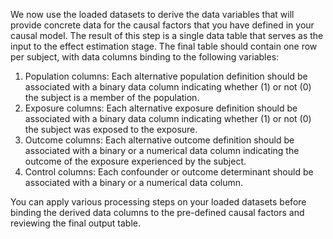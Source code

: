 We now use the loaded datasets to derive the data variables that will provide concrete data for the causal factors that you have defined in your causal model. The result of this step is a single data table that serves as the input to the effect estimation stage. The final table should contain one row per subject, with data columns binding to the following variables:

1. Population columns: Each alternative population definition should be associated with a binary data column indicating whether (1) or not (0) the subject is a member of the population.
2. Exposure columns: Each alternative exposure definition should be associated with a binary data column indicating whether (1) or not (0) the subject was exposed to the exposure.
3. Outcome columns: Each alternative outcome definition should be associated with a binary or a numerical data column indicating the outcome of the exposure experienced by the subject.
4. Control columns: Each confounder or outcome determinant should be associated with a binary or a numerical data column.

You can apply various processing steps on your loaded datasets before binding the derived data columns to the pre-defined causal factors and reviewing the final output table.
